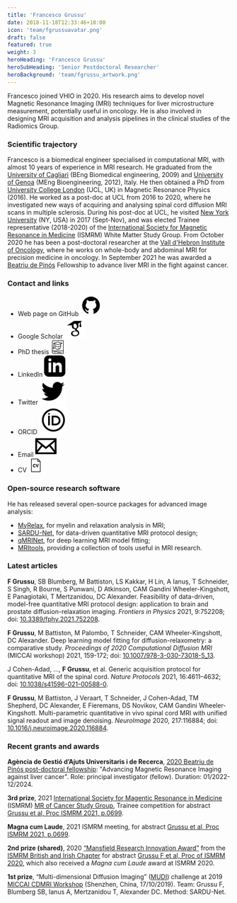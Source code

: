 ```yaml
---
title: 'Francesco Grussu'
date: 2018-11-18T12:33:46+10:00
icon: 'team/fgrussuavatar.png'
draft: false
featured: true
weight: 3
heroHeading: 'Francesco Grussu'
heroSubHeading: 'Senior Postdoctoral Researcher'
heroBackground: 'team/fgrussu_artwork.png'
---
```


Francesco joined VHIO in 2020. His research aims to develop novel Magnetic Resonance Imaging (MRI) techniques for liver microstructure measurement, potentially useful in oncology. He is also involved in designing MRI acquisition and analysis pipelines in the clinical studies of the Radiomics Group.

### Scientific trajectory
Francesco is a biomedical engineer specialised in computational MRI, with almost 10 years of experience in MRI research. He graduated from the [University of Cagliari](https://www.unica.it/unica/en/homepage.page) (BEng Biomedical engineering, 2009) and [University of Genoa](https://unige.it/en) (MEng Bioengineering, 2012), Italy. He then obtained a PhD from [University College London](https://www.ucl.ac.uk/) (UCL, UK) in Magnetic Resonance Physics (2016). He worked as a post-doc at UCL from 2016 to 2020, where he investigated new ways of acquiring and analysing spinal cord diffusion MRI scans in multiple sclerosis. During his post-doc at UCL, he visited [New York University](https://med.nyu.edu/departments-institutes/radiology) (NY, USA) in 2017 (Sept-Nov), and was elected Trainee representative (2018-2020) of the [International Society for Magnetic Resonance in Medicine](https://www.ismrm.org/) (ISMRM) White Matter Study Group. From October 2020 he has been a post-doctoral researcher at the [Vall d'Hebron Institute of Oncology](https://www.vhio.net/), where he works on whole-body and abdominal MRI for precision medicine in oncology. In September 2021 he was awarded a [Beatriu de Pinós](https://agaur.gencat.cat/en/Beatriu-de-Pinos) Fellowship to advance liver MRI in the fight against cancer. 


### Contact and links
- Web page on GitHub [![profile](/social/github.svg)](https://fragrussu.github.io)
- Google Scholar [![profile](/social/google-scholar.svg)](https://scholar.google.com/citations?user=Zj5Vt3YAAAAJ&hl=en&oi=ao)
- PhD thesis [![profile](/social/thesis-64.png)](https://discovery.ucl.ac.uk/id/eprint/1477007/7/FGrussu_PhD_final_20160320.pdf)
- LinkedIn [![profile](/social/linkedin.svg)](http://linkedin.com/in/francesco-grussu-9a289775)
- Twitter [![profile](/social/twitter.svg)](https://twitter.com/fragrussu)
- ORCID [![profile](/social/orcid.svg)](https://orcid.org/0000-0002-0945-3909) 
- Email [![profile](/social/mail.svg)](mailto:fgrussu@vhio.net)  
- CV [![profile](/social/cv-64.png)](http://fragrussu.github.io/cvfg.pdf)


### Open-source research software
He has released several open-source packages for advanced image analysis:
* [MyRelax](https://github.com/fragrussu/MyRelax), for myelin and relaxation analysis in MRI;
* [SARDU-Net](https://github.com/fragrussu/sardunet), for data-driven quantitative MRI protocol design;
* [qMRINet](https://github.com/fragrussu/qMRINet), for deep learning MRI model fitting;
* [MRItools](https://github.com/fragrussu/MRItools), providing a collection of tools useful in MRI research.


### Latest articles
**F Grussu**, SB Blumberg, M Battiston, LS Kakkar, H Lin, A Ianuș, T Schneider, S Singh, R Bourne, S Punwani, D Atkinson, CAM Gandini Wheeler-Kingshott, E Panagiotaki, T Mertzanidou, DC Alexander. Feasibility of data-driven, model-free quantitative MRI protocol design: application to brain and prostate diffusion-relaxation imaging. *Frontiers in Physics* 2021, 9:752208; doi: [10.3389/fphy.2021.752208](https://doi.org/10.3389/fphy.2021.752208). 

**F Grussu**, M Battiston, M Palombo, T Schneider, CAM Wheeler-Kingshott, DC Alexander. Deep learning model fitting for diffusion-relaxometry: a comparative study. *Proceedings of 2020 Computational Diffusion MRI* (MICCAI workshop) 2021, 159-172; doi: [10.1007/978-3-030-73018-5_13](https://doi.org/10.1007/978-3-030-73018-5_13).

J Cohen-Adad, ..., **F Grussu**, et al. Generic acquisition protocol for quantitative MRI of the spinal cord. *Nature Protocols* 2021, 16:4611–4632; doi: [10.1038/s41596-021-00588-0](https://doi.org/10.1038/s41596-021-00588-0).

**F Grussu**, M Battiston, J Veraart, T Schneider, J Cohen-Adad, TM Shepherd, DC Alexander, E Fieremans, DS Novikov, CAM Gandini Wheeler-Kingshott. Multi-parametric quantitative in vivo spinal cord MRI with unified signal readout and image denoising. *NeuroImage* 2020, 217:116884; doi: [10.1016/j.neuroimage.2020.116884](https://doi.org/10.1016/j.neuroimage.2020.116884).


### Recent grants and awards
**Agència de Gestió d’Ajuts Universitaris i de Recerca**, [2020 Beatriu de Pinós post-doctoral fellowship](https://agaur.gencat.cat/en/Beatriu-de-Pinos/el-programa/index.html): "Advancing Magnetic Resonance Imaging against liver cancer". Role: principal investigator (fellow). Duration: 01/2022-12/2024.

**3rd prize**, 2021 [International Society for Magentic Resonance in Medicine](https://www.ismrm.org) (ISMRM) [MR of Cancer Study Group](https://groups.ismrm.org/mr-of-cancer), Trainee competition for abstract [Grussu et al, Proc ISMRM 2021, p.0699](https://www.ismrm.org/21/program-files/O-65.htm).

**Magna cum Laude**, 2021 ISMRM meeting, for abstract [Grussu et al, Proc ISMRM 2021, p.0699](https://www.ismrm.org/21/program-files/O-65.htm).

**2nd prize (shared)**, 2020 [“Mansfield Research Innovation Award”](https://www.ismrm.org/british/Positive_Spin_10.pdf) from the [ISMRM British and Irish Chapter](https://www.ismrm.org/chapters/british-chapter/british-chapter-society-information/) for abstract [Grussu F et al, Proc of ISMRM 2020](https://www.ismrm.org/20/program_files/PP23.htm), which also received a *Magna cum Laude* award at ISMRM 2020.

**1st prize**, “Multi-dimensional Diffusion Imaging” ([MUDI](http://cmic.cs.ucl.ac.uk/cdmri19/challenge.html)) challenge at 2019 [MICCAI CDMRI Workshop](http://cmic.cs.ucl.ac.uk/cdmri19) (Shenzhen, China, 17/10/2019). Team: Grussu F, Blumberg SB, Ianus A, Mertzanidou T, Alexander DC. Method: SARDU-Net.
